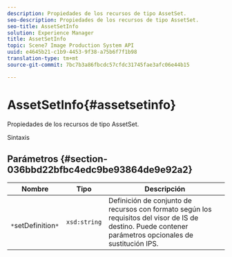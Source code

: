 ```yaml
---
description: Propiedades de los recursos de tipo AssetSet.
seo-description: Propiedades de los recursos de tipo AssetSet.
seo-title: AssetSetInfo
solution: Experience Manager
title: AssetSetInfo
topic: Scene7 Image Production System API
uuid: e4645b21-c1b9-4453-9f38-a75b6f7f1b98
translation-type: tm+mt
source-git-commit: 7bc7b3a86fbcdc57cfdc31745fae3afc06e44b15

---
```



# AssetSetInfo{#assetsetinfo}

Propiedades de los recursos de tipo AssetSet.

Sintaxis

## Parámetros {#section-036bbd22bfbc4edc9be93864de9e92a2}

| Nombre | Tipo | Descripción |
|---|---|---|
| ` *`setDefinition`*` | `xsd:string` | Definición de conjunto de recursos con formato según los requisitos del visor de IS de destino. Puede contener parámetros opcionales de sustitución IPS. |

